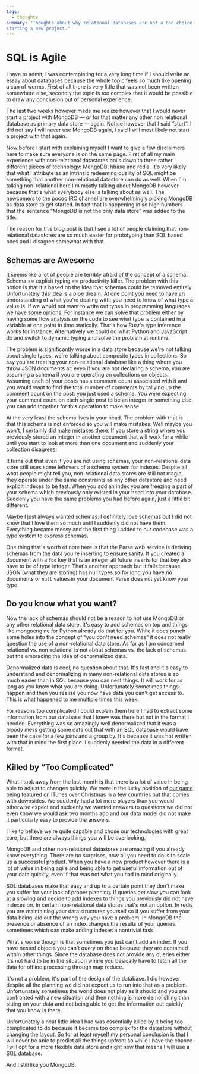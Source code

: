 ```yaml
---
tags:
  - thoughts
summary: "Thoughts about why relational databases are not a bad choice when
starting a new project."
---
```


# SQL is Agile

I have to admit, I was contemplating for a very long time if I should
write an essay about databases because the whole topic feels so much like
opening a can of worms.  First of all there is very little that was not
been written somewhere else, secondly the topic is too complex that it
would be possible to draw any conclusion out of personal experience.

The last two weeks however made me realize however that I would never
start a project with MongoDB — or for that matter any other non relational
database as primary data store — again.  Notice however that I said
“start”.  I did not say I will never use MongoDB again, I said I will
most likely not start a project with that again.

Now before I start with explaining myself I want to give a few disclaimers
here to make sure everyone is on the same page.  First of all my main
experience with non-relational datastores boils down to three rather
different pieces of technology: MongoDB, hbase and redis.  It's very
likely that what I attribute as an intrinsic redeeming quality of SQL
might be something that another non-relational datastore can do as well.
When I'm talking non-relational here I'm mostly talking about MongoDB
however because that's what everybody else is talking about as well.  The
newcomers to the pocoo IRC channel are overwhelmingly picking MongoDB as
data store to get started.  In fact that is happening in so high numbers
that the sentence “MongoDB is not the only data store” was added to the
title.

The reason for this blog post is that I see a lot of people claiming that
non-relational datastores are so much easier for prototyping than SQL
based ones and I disagree somewhat with that.

## Schemas are Awesome

It seems like a lot of people are terribly afraid of the concept of a
schema.  Schema == explicit typing == productivity killer.  The problem
with this notion is that it's based on the idea that schemas could be
removed entirely.  Unfortunately this idea is a pipe dream.  At one point
you need to have an understanding of what you're dealing with: you need to
know of what type a value is.  If we would not want to write out types
in programming languages we have some options.  For instance we can solve
that problem either by having some flow analysis on the code to see what
type is contained in a variable at one point in time statically.  That's
how Rust's type inference works for instance.  Alternatively we could do
what Python and JavaScript do and switch to dynamic typing and solve the
problem at runtime.

The problem is significantly worse in a data store because we're not
talking about single types, we're talking about composite types in
collections.  So say you are treating your non-relational database like a
thing where you throw JSON documents at: even if you are not declaring a
schema, you are assuming a schema if you are operating on collections on
objects.  Assuming each of your posts has a comment count associated with
it and you would want to find the total number of comments by tallying up
the comment count on the post: you just used a schema.  You were expecting
your comment count on each single post to be an integer or something else
you can add together for this operation to make sense.

At the very least the schema lives in your head.  The problem with that is
that this schema is not enforced so you will make mistakes.  Well maybe
you won't, I certainly did make mistakes there.  If you store a string
where you previously stored an integer in another document that will work
for a while until you start to look at more than one document and suddenly
your collection disagrees.

It turns out that even if you are not using schemas, your non-relational
data store still uses some leftovers of a schema system for indexes.
Despite all what people might tell you, non-relational data stores are
still not magic, they operate under the same constraints as any other
datastore and need explicit indexes to be fast.  When you add an index you
are freezing a part of your schema which previously only existed in your
head into your database.  Suddenly you have the same problems you had
before again, just a little bit different.

Maybe I just always wanted schemas.  I definitely love schemas but I did
not know that I love them so much until I suddenly did not have them.
Everything became messy and the first thing I added to our codebase was a
type system to express schemas.

One thing that's worth of note here is that the Parse web service is
deriving schemas from the data you're inserting to ensure sanity.  If you
created a document with a `foo` key that is an integer all future inserts
for that key also have to be of type integer.  That's another approach but
it fails because JSON (what they are storing) has null types so for long
you have no documents or `null` values in your document Parse does not yet
know your type.

## Do you know what you want?

Now the lack of schemas should not be a reason to not use MongoDB or any
other relational data store.  It's easy to add schemas on top and things
like mongoengine for Python already do that for you.  While it does punch
some holes into the concept of “you don't need schemas” it does not really
question the use of a non-relational data store.  As far as I am concerned
relational vs. non-relational is not about schemas vs. the lack of schemas
but the embracing the idea of denormalized data.

Denormalized data is cool, no question about that.  It's fast and it's
easy to understand and denormalizing in many non-relational data stores is
so much easier than in SQL because you can nest things.  It will work for
as long as you know what you are doing.  Unfortunately sometimes things
happen and then you realize you now have data you can't get access to.
This is what happened to me multiple times this week.

For reasons too complicated I could explain them here I had to extract
some information from our database that I knew was there but not in the
format I needed.  Everything was so amazingly well denormalized that it
was a bloody mess getting some data out that with an SQL database would
have been the case for a few joins and a group by.  It's because it was
not written with that in mind the first place.  I suddenly needed the data
in a different format.

## Killed by “Too Complicated”

What I took away from the last month is that there is a lot of value in
being able to adjust to changes quickly.  We were in the lucky position of
[our game](http://warchest.com/radsoldiers) being featured on iTunes over
Christmas in a few countries but that comes with downsides.  We suddenly
had a lot more players than you would otherwise expect and suddenly we
wanted answers to questions we did not even know we would ask two months
ago and our data model did not make it particularly easy to provide the
answers.

I like to believe we're quite capable and chose our technologies with
great care, but there are always things you will be overlooking.

MongoDB and other non-relational datastores are amazing if you already
know everything.  There are no surprises, now all you need to do is to
scale up a successful product.  When you have a new product however there
is a lot of value in being agile and being able to get useful information
out of your data quickly, even if that was not what you had in mind
originally.

SQL databases make that easy and up to a certain point they don't make you
suffer for your lack of proper planning.  If queries get slow you can look
at a slowlog and decide to add indexes to things you previously did not
have indexes on.  In certain non-relational data stores that's not an
option.  In redis you are maintaining your data structures yourself so if
you suffer from your data being laid out the wrong way you have a problem.
In MongoDB the presence or absence of an index changes the results of your
queries sometimes which can make adding indexes a nontrivial task.

What's worse though is that sometimes you just can't add an index.  If you
have nested objects you can't query on those because they are contained
within other things.  Since the database does not provide any queries
either it's not hard to be in the situation where you basically have to
fetch all the data for offline processing through map reduce.

It's not a problem, it's part of the design of the database.  I did
however despite all the planning we did not expect us to run into that as
a problem.  Unfortunately sometimes the world does not play as it should
and you are confronted with a new situation and then nothing is more
demolishing than sitting on your data and not being able to get the
information out quickly that you know is there.

Unfortunately a neat little idea I had was essentially killed by it being
too complicated to do because it became too complex for the datastore
without changing the layout.  So for at least myself my personal
conclusion is that I will never be able to predict all the things upfront
so while I have the chance I will opt for a more flexible data store and
right now that means I will use a SQL database.

And I still like you MongoDB.

